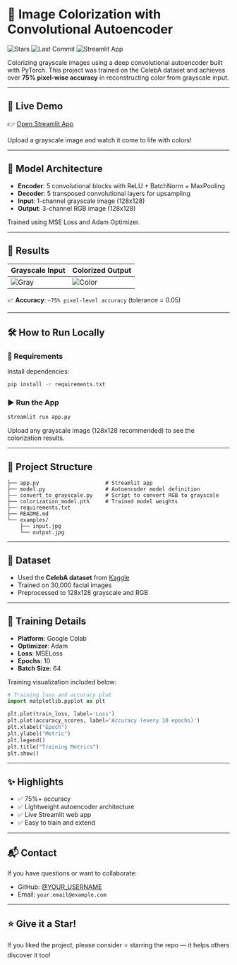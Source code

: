 # 🎨 Image Colorization with Convolutional Autoencoder

![Stars](https://img.shields.io/github/stars/YOUR_USERNAME/YOUR_REPO_NAME?style=social)
![Last Commit](https://img.shields.io/github/last-commit/YOUR_USERNAME/YOUR_REPO_NAME)
![Streamlit App](https://img.shields.io/badge/Streamlit-Live%20Demo-orange)

Colorizing grayscale images using a deep convolutional autoencoder built with PyTorch. This project was trained on the CelebA dataset and achieves over **75% pixel-wise accuracy** in reconstructing color from grayscale input.

---

## 🚀 Live Demo

👉 [Open Streamlit App](https://colorized-autoencoder-wpathkvbyapehdff6kpz2k.streamlit.app/)

Upload a grayscale image and watch it come to life with colors!

---

## 🧠 Model Architecture

- **Encoder**: 5 convolutional blocks with ReLU + BatchNorm + MaxPooling
- **Decoder**: 5 transposed convolutional layers for upsampling
- **Input**: 1-channel grayscale image (128x128)
- **Output**: 3-channel RGB image (128x128)

Trained using MSE Loss and Adam Optimizer.

---

## 🧪 Results

| Grayscale Input | Colorized Output |
|-----------------|------------------|
| ![Gray](examples/input.jpg) | ![Color](examples/output.jpg) |

📈 **Accuracy**: `~75% pixel-level accuracy` (tolerance = 0.05)

---

## 🛠️ How to Run Locally

### 🔧 Requirements

Install dependencies:

```bash
pip install -r requirements.txt
```

### ▶️ Run the App

```bash
streamlit run app.py
```

Upload any grayscale image (128x128 recommended) to see the colorization results.

---

## 🧾 Project Structure

```
├── app.py                     # Streamlit app
├── model.py                   # Autoencoder model definition
├── convert_to_grayscale.py    # Script to convert RGB to grayscale
├── colorization_model.pth     # Trained model weights
├── requirements.txt
├── README.md
└── examples/
    ├── input.jpg
    └── output.jpg
```

---

## 📁 Dataset

- Used the **CelebA dataset** from [Kaggle](https://www.kaggle.com/datasets/jessicali9530/celeba-dataset)
- Trained on 30,000 facial images
- Preprocessed to 128x128 grayscale and RGB

---

## 🧠 Training Details

- **Platform**: Google Colab
- **Optimizer**: Adam
- **Loss**: MSELoss
- **Epochs**: 10
- **Batch Size**: 64

Training visualization included below:

```python
# Training loss and accuracy plot
import matplotlib.pyplot as plt

plt.plot(train_loss, label='Loss')
plt.plot(accuracy_scores, label='Accuracy (every 10 epochs)')
plt.xlabel("Epoch")
plt.ylabel("Metric")
plt.legend()
plt.title("Training Metrics")
plt.show()
```

---

## ✨ Highlights

- ✅ 75%+ accuracy
- ✅ Lightweight autoencoder architecture
- ✅ Live Streamlit web app
- ✅ Easy to train and extend

---

## 📬 Contact

If you have questions or want to collaborate:

- GitHub: [@YOUR_USERNAME](https://github.com/YOUR_USERNAME)
- Email: `your.email@example.com`

---

## ⭐ Give it a Star!

If you liked the project, please consider ⭐ starring the repo — it helps others discover it too!